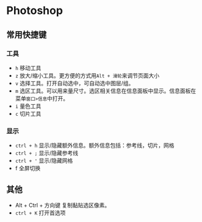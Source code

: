 # Photoshop
## 常用快捷键
### 工具
* `h` 移动工具
* `z` 放大/缩小工具。更方便的方式用`Alt + 滑轮`来调节页面大小
* `v` 选择工具。打开自动选中，可自动选中图层/组。
* `m` 选区工具。可以用来量尺寸。选区相关信息在信息面板中显示。信息面板在菜单`窗口>信息`中打开。
* `i` 量色工具
* `c` 切片工具

### 显示
* `ctrl + h` 显示/隐藏额外信息。额外信息包括：参考线，切片，网格
* `ctrl + ;` 显示/隐藏参考线
* `ctrl + '` 显示/隐藏网格
* f 全屏切换

## 其他
* Alt + Ctrl + 方向键 复制黏贴选区像素。
* `ctrl + K` 打开首选项